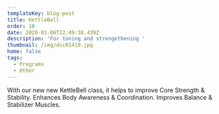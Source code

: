 ```yaml
---
templateKey: blog-post
title: KettleBell
order: 10
date: 2020-01-06T22:49:38.439Z
description: 'For toning and strengethening '
thumbnail: /img/dsc01419.jpg
home: false
tags:
  - Programs
  - Other
---
```

With our new new KettleBell class, it helps to improve Core Strength & Stability. Enhances Body Awareness & Coordination. Improves Balance & Stabilizer Muscles.
